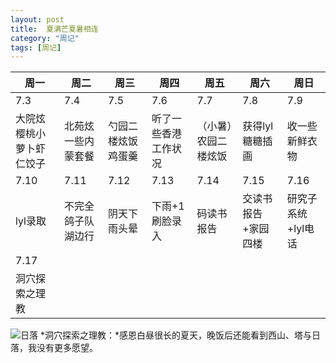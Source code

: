 ```yaml
---
layout: post
title:  夏满芒夏暑相连
category: "周记"
tags: [周记]
---
```

|周一|周二|周三|周四|周五|周六|周日|
| --- | --- | --- | --- | --- | --- | --- |
|7.3|7.4|7.5|7.6|7.7|7.8|7.9|
|大院炫樱桃小萝卜虾仁饺子|北苑炫一些内蒙套餐|勺园二楼炫饭鸡蛋羹|听了一些香港工作状况|（小暑）农园二楼炫饭|获得lyl糖糖插画|收一些新鲜衣物|
|7.10|7.11|7.12|7.13|7.14|7.15|7.16|
|lyl录取|不完全鸽子队湖边行|阴天下雨头晕|下雨+1刷脸录入|码读书报告|交读书报告+家园四楼|研究子系统+lyl电话|
|7.17|
|洞穴探索之理教|

![日落](/asset/日落.jpg)
*洞穴探索之理教：*感恩白昼很长的夏天，晚饭后还能看到西山、塔与日落，我没有更多愿望。
